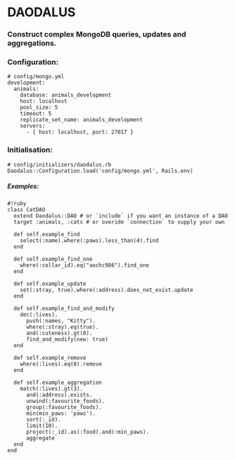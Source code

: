 # DAODALUS

### Construct complex MongoDB queries, updates and aggregations.

### Configuration:

    # config/mongo.yml
    development:
      animals:
        database: animals_development
        host: localhost
        pool_size: 5
        timeout: 5
        replicate_set_name: animals_development
        servers:
          - { host: localhost, port: 27017 }

### Initialisation:

    # config/initializers/daodalus.rb
    Daodalus::Configuration.load('config/mongo.yml', Rails.env)

##### Examples:

    #!ruby
    class CatDAO
      extend Daodalus::DAO # or `include` if you want an instance of a DAO
      target :animals, :cats # or overide `connection` to supply your own

      def self.example_find
        select(:name).where(:paws).less_than(4).find
      end

      def self.example_find_one
        where(:collar_id).eq("aochc986").find_one
      end

      def self.example_update
        set(:stray, true).where(:address).does_not_exist.update
      end

      def self.example_find_and_modify
        dec(:lives).
          push(:names, "Kitty").
          where(:stray).eq(true).
          and(:cuteness).gt(8).
          find_and_modify(new: true)
      end

      def self.example_remove
        where(:lives).eq(0).remove
      end

      def self.example_aggregation
        match(:lives).gt(3).
          and(:address).exists.
          unwind(:favourite_foods).
          group(:favourite_foods).
          min(min_paws: 'paws').
          sort(:_id).
          limit(10).
          project(:_id).as(:food).and(:min_paws).
          aggregate
      end
    end
